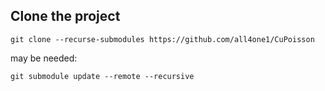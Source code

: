 ## Clone the project 

```
git clone --recurse-submodules https://github.com/all4one1/CuPoisson
```

may be needed:
```
git submodule update --remote --recursive
```

